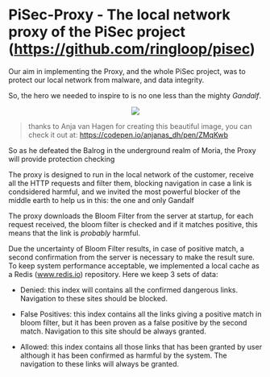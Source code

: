 # PiSec-Proxy - The local network proxy of the PiSec project (https://github.com/ringloop/pisec) 

Our aim in implementing the Proxy, and the whole PiSec project, was to protect our local network from malware, and data integrity.

So, the hero we needed to inspire to is no one less than the mighty *Gandalf*. 

<p align="center">
  <img src="https://user-images.githubusercontent.com/4531376/189697521-43557602-5a73-48dd-8a74-4a8c4daeda0f.png">
</p>

>thanks to Anja van Hagen for creating this beautiful image, you can check it out at: https://codepen.io/anjanas_dh/pen/ZMqKwb

So as he defeated the Balrog in the underground realm of Moria, the Proxy will provide protection checking 

The proxy is designed to run in the local network of the customer, receive all the HTTP requests and filter them, blocking navigation in case a link is condsidered harmful, and we invited the most powerful blocker of the middle earth to help us in this: the one and only Gandalf 

The proxy downloads the Bloom Filter from the server at startup, for each request received, the bloom filter is checked and if it matches positive, this means that the link is _probably_ harmful. 

Due the uncertainty of Bloom Filter results, in case of positive match, a second confirmation from the server is necessary to make the result sure. 
To keep system performance acceptable, we implemented a local cache as a Redis (www.redis.io) repository. Here we keep 3 sets of data:

- Denied: this index will contains all the confirmed dangerous links. Navigation to these sites should be blocked. 

- False Positives: this index contains all the links giving a positive match in bloom filter, but it has been proven as a false positive by the second match. Navigation to this site should be always granted. 

- Allowed: this index contains all those links that has been granted by user although it has been confirmed as harmful by the system. The navigation to these links will always be granted. 



